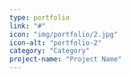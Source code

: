 ```yaml
---
type: portfolio
link: "#"
icon: "img/portfolio/2.jpg"
icon-alt: "portfolio-2"
category: "Category"
project-name: "Project Name"
---
```

